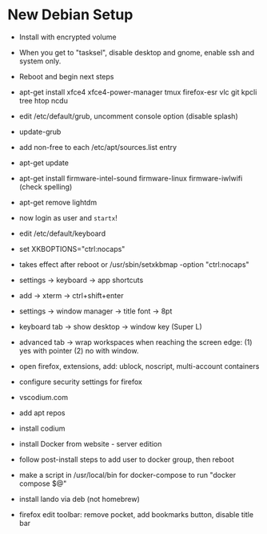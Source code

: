 # New Debian Setup

- Install with encrypted volume
- When you get to "tasksel", disable desktop and gnome, enable ssh and system only.
- Reboot and begin next steps

- apt-get install xfce4 xfce4-power-manager tmux firefox-esr vlc git kpcli tree htop ncdu

- edit /etc/default/grub, uncomment console option (disable splash)
- update-grub

- add non-free to each /etc/apt/sources.list entry
- apt-get update
- apt-get install firmware-intel-sound firmware-linux firmware-iwlwifi (check spelling)

- apt-get remove lightdm

- now login as user and `startx`!

- edit /etc/default/keyboard
- set XKBOPTIONS="ctrl:nocaps"
- takes effect after reboot or /usr/sbin/setxkbmap -option "ctrl:nocaps"

- settings -> keyboard -> app shortcuts
- add -> xterm -> ctrl+shift+enter

- settings -> window manager -> title font -> 8pt
- keyboard tab -> show desktop -> window key (Super L)
- advanced tab -> wrap workspaces when reaching the screen edge: (1) yes with pointer (2) no with window.

- open firefox, extensions, add: ublock, noscript, multi-account containers
- configure security settings for firefox

- vscodium.com
- add apt repos
- install codium

- install Docker from website - server edition
- follow post-install steps to add user to docker group, then reboot
- make a script in /usr/local/bin for docker-compose to run "docker compose $@"

- install lando via deb (not homebrew)

- firefox edit toolbar: remove pocket, add bookmarks button, disable title bar

